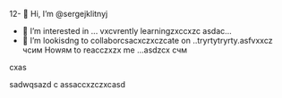 12- 👋 Hi, I’m @sergejklitnyj
- 👀 I’m interested in ...
vxcvrently learningzxccxzc asdac...
- 💞️ I’m lookisdng to collaborcsacxczxczcate on ..tryrtytryrty.asfvxxcz
чсим Howям to reacczxzx me ...asdzcx
счм
<!---as
sergejklitnyj/sergejklitnyj hjkhjkis a ✨ casxzcspecisadal ✨ repository because its `README.md` (this file) appears on your GitHиcvbаub profile.x
You can cnmclick the Prevcxview link to take a look at your changes.ads
--->cxas
sadwqsazd
c
assaccxzczxcasd
